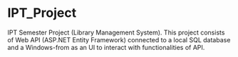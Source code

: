 # IPT_Project
IPT Semester Project (Library Management System).
This project consists of Web API (ASP.NET Entity Framework) connected to a local SQL database and a Windows-from as an UI to interact with functionalities of API.
